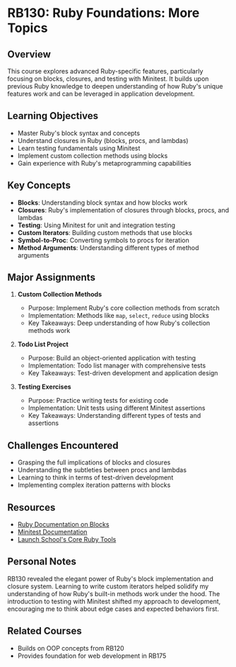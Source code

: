 # RB130: Ruby Foundations: More Topics

## Overview
This course explores advanced Ruby-specific features, particularly focusing on blocks, closures, and testing with Minitest. It builds upon previous Ruby knowledge to deepen understanding of how Ruby's unique features work and can be leveraged in application development.

## Learning Objectives
- Master Ruby's block syntax and concepts
- Understand closures in Ruby (blocks, procs, and lambdas)
- Learn testing fundamentals using Minitest
- Implement custom collection methods using blocks
- Gain experience with Ruby's metaprogramming capabilities

## Key Concepts
- **Blocks**: Understanding block syntax and how blocks work
- **Closures**: Ruby's implementation of closures through blocks, procs, and lambdas
- **Testing**: Using Minitest for unit and integration testing
- **Custom Iterators**: Building custom methods that use blocks
- **Symbol-to-Proc**: Converting symbols to procs for iteration
- **Method Arguments**: Understanding different types of method arguments

## Major Assignments
1. **Custom Collection Methods**
   - Purpose: Implement Ruby's core collection methods from scratch
   - Implementation: Methods like `map`, `select`, `reduce` using blocks
   - Key Takeaways: Deep understanding of how Ruby's collection methods work

2. **Todo List Project**
   - Purpose: Build an object-oriented application with testing
   - Implementation: Todo list manager with comprehensive tests
   - Key Takeaways: Test-driven development and application design

3. **Testing Exercises**
   - Purpose: Practice writing tests for existing code
   - Implementation: Unit tests using different Minitest assertions
   - Key Takeaways: Understanding different types of tests and assertions

## Challenges Encountered
- Grasping the full implications of blocks and closures
- Understanding the subtleties between procs and lambdas
- Learning to think in terms of test-driven development
- Implementing complex iteration patterns with blocks

## Resources
- [Ruby Documentation on Blocks](https://ruby-doc.org/core/Proc.html)
- [Minitest Documentation](https://docs.seattlerb.org/minitest/)
- [Launch School's Core Ruby Tools](https://launchschool.com/books/core_ruby_tools)

## Personal Notes
RB130 revealed the elegant power of Ruby's block implementation and closure system. Learning to write custom iterators helped solidify my understanding of how Ruby's built-in methods work under the hood. The introduction to testing with Minitest shifted my approach to development, encouraging me to think about edge cases and expected behaviors first.

## Related Courses
- Builds on OOP concepts from RB120
- Provides foundation for web development in RB175
